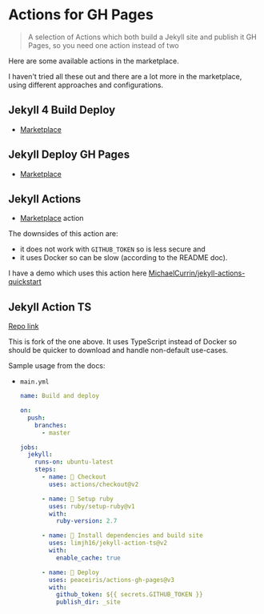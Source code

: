 # Actions for GH Pages
> A selection of Actions which both build a Jekyll site and publish it GH Pages, so you need one action instead of two

Here are some available actions in the marketplace.

I haven't tried all these out and there are a lot more in the marketplace, using different approaches and configurations. 


## Jekyll 4 Build Deploy

- [Marketplace](https://github.com/marketplace/actions/jekyll-4-build-deploy)


## Jekyll Deploy GH Pages

- [Marketplace](https://github.com/marketplace/actions/jekyll-deploy-gh-pages)


## Jekyll Actions

- [Marketplace](https://github.com/marketplace/actions/jekyll-actions) action

The downsides of this action are:

- it does not work with `GITHUB_TOKEN` so is less secure and
- it uses Docker so can be slow (according to the README doc).

I have a demo which uses this action here [MichaelCurrin/jekyll-actions-quickstart](https://github.com/MichaelCurrin/jekyll-actions-quickstart)


## Jekyll Action TS

[Repo link](https://github.com/limjh16/jekyll-action-ts)

This is fork of the one above. It uses TypeScript instead of Docker so should be quicker to download and handle non-default use-cases.

Sample usage from the docs:

- `main.yml`
    ```yaml
    name: Build and deploy

    on:
      push:
        branches:
          - master

    jobs:
      jekyll:
        runs-on: ubuntu-latest
        steps:
          - name: 📂 Checkout
            uses: actions/checkout@v2

          - name: 💎 Setup ruby
            uses: ruby/setup-ruby@v1
            with:
              ruby-version: 2.7

          - name: 🔨 Install dependencies and build site
            uses: limjh16/jekyll-action-ts@v2
            with:
              enable_cache: true

          - name: 🚀 Deploy
            uses: peaceiris/actions-gh-pages@v3
            with:
              github_token: ${{ secrets.GITHUB_TOKEN }}
              publish_dir: _site
    ```
